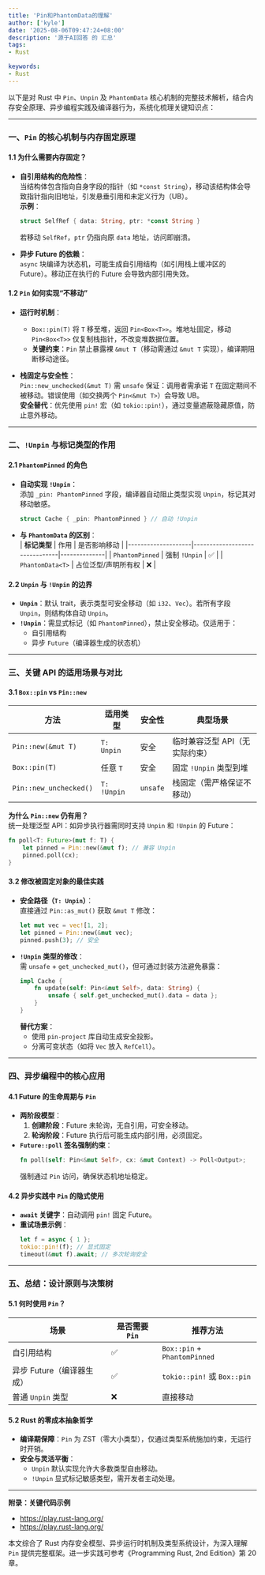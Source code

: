 ```yaml
---
title: 'Pin和PhantomData的理解'
author: ['kyle']
date: '2025-08-06T09:47:24+08:00'
description: '源于AI回答 的 汇总'
tags:
- Rust

keywords:
- Rust
---
```



以下是对 Rust 中 `Pin`、`Unpin` 及 `PhantomData` 核心机制的完整技术解析，结合内存安全原理、异步编程实践及编译器行为，系统化梳理关键知识点：

---

### **一、`Pin` 的核心机制与内存固定原理**
#### **1.1 为什么需要内存固定？**
- **自引用结构的危险性**：  
  当结构体包含指向自身字段的指针（如 `*const String`），移动该结构体会导致指针指向旧地址，引发悬垂引用和未定义行为（UB）。  
  **示例**：  
  ```rust
  struct SelfRef { data: String, ptr: *const String }
  ```
  若移动 `SelfRef`，`ptr` 仍指向原 `data` 地址，访问即崩溃。

- **异步 Future 的依赖**：  
  `async` 块编译为状态机，可能生成自引用结构（如引用栈上缓冲区的 Future）。移动正在执行的 Future 会导致内部引用失效。

#### **1.2 `Pin` 如何实现“不移动”**
- **运行时机制**：  
  - `Box::pin(T)` 将 `T` 移至堆，返回 `Pin<Box<T>>`。堆地址固定，移动 `Pin<Box<T>>` 仅复制栈指针，不改变堆数据位置。  
  - **关键约束**：`Pin` 禁止暴露裸 `&mut T`（移动需通过 `&mut T` 实现），编译期阻断移动途径。

- **栈固定与安全性**：  
  `Pin::new_unchecked(&mut T)` 需 `unsafe` 保证：调用者需承诺 `T` 在固定期间不被移动。错误使用（如交换两个 `Pin<&mut T>`）会导致 UB。  
  **安全替代**：优先使用 `pin!` 宏（如 `tokio::pin!`），通过变量遮蔽隐藏原值，防止意外移动。

---

### **二、`!Unpin` 与标记类型的作用**
#### **2.1 `PhantomPinned` 的角色**
- **自动实现 `!Unpin`**：  
  添加 `_pin: PhantomPinned` 字段，编译器自动阻止类型实现 `Unpin`，标记其对移动敏感。  
  ```rust
  struct Cache { _pin: PhantomPinned } // 自动 !Unpin
  ```

- **与 `PhantomData` 的区别**：  
  | **标记类型**       | 作用                          | 是否影响移动 |
  |--------------------|-------------------------------|--------------|
  | `PhantomPinned`    | 强制 `!Unpin`                 | ✅           |
  | `PhantomData<T>`   | 占位泛型/声明所有权           | ❌           |

#### **2.2 `Unpin` 与 `!Unpin` 的边界**
- **`Unpin`**：默认 trait，表示类型可安全移动（如 `i32`、`Vec`）。若所有字段 `Unpin`，则结构体自动 `Unpin`。  
- **`!Unpin`**：需显式标记（如 `PhantomPinned`），禁止安全移动。仅适用于：  
  - 自引用结构  
  - 异步 `Future`（编译器生成的状态机）

---

### **三、关键 API 的适用场景与对比**
#### **3.1 `Box::pin` vs `Pin::new`**
| **方法**               | 适用类型      | 安全性       | 典型场景                     |
|------------------------|---------------|-------------|------------------------------|
| `Pin::new(&mut T)`     | `T: Unpin`    | 安全        | 临时兼容泛型 API（无实际约束）|
| `Box::pin(T)`          | 任意 `T`      | 安全        | 固定 `!Unpin` 类型到堆        |
| `Pin::new_unchecked()` | `T: !Unpin`   | `unsafe`    | 栈固定（需严格保证不移动）    |

**为什么 `Pin::new` 仍有用？**  
统一处理泛型 API：如异步执行器需同时支持 `Unpin` 和 `!Unpin` 的 Future：
```rust
fn poll<T: Future>(mut f: T) {
    let pinned = Pin::new(&mut f); // 兼容 Unpin
    pinned.poll(cx);
}
```

#### **3.2 修改被固定对象的最佳实践**
- **安全路径（`T: Unpin`）**：  
  直接通过 `Pin::as_mut()` 获取 `&mut T` 修改：  
  ```rust
  let mut vec = vec![1, 2];
  let pinned = Pin::new(&mut vec);
  pinned.push(3); // 安全
  ```
- **`!Unpin` 类型的修改**：  
  需 `unsafe` + `get_unchecked_mut()`，但可通过封装方法避免暴露：  
  ```rust
  impl Cache {
      fn update(self: Pin<&mut Self>, data: String) {
          unsafe { self.get_unchecked_mut().data = data };
      }
  }
  ```
  **替代方案**：  
  - 使用 `pin-project` 库自动生成安全投影。  
  - 分离可变状态（如将 `Vec` 放入 `RefCell`）。

---

### **四、异步编程中的核心应用**
#### **4.1 Future 的生命周期与 `Pin`**
- **两阶段模型**：  
  1. **创建阶段**：Future 未轮询，无自引用，可安全移动。  
  2. **轮询阶段**：Future 执行后可能生成内部引用，必须固定。  
- **`Future::poll` 签名强制约束**：  
  ```rust
  fn poll(self: Pin<&mut Self>, cx: &mut Context) -> Poll<Output>;
  ```
  强制通过 `Pin` 访问，确保状态机地址稳定。

#### **4.2 异步实践中 `Pin` 的隐式使用**
- **`await` 关键字**：自动调用 `pin!` 固定 Future。  
- **重试场景示例**：  
  ```rust
  let f = async { 1 };
  tokio::pin!(f); // 显式固定
  timeout(&mut f).await; // 多次轮询安全
  ```

---

### **五、总结：设计原则与决策树**
#### **5.1 何时使用 `Pin`？**
| **场景**                     | 是否需要 `Pin` | 推荐方法               |
|------------------------------|----------------|------------------------|
| 自引用结构                   | ✅             | `Box::pin` + `PhantomPinned` |
| 异步 Future（编译器生成）    | ✅             | `tokio::pin!` 或 `Box::pin` |
| 普通 `Unpin` 类型             | ❌             | 直接移动               |

#### **5.2 Rust 的零成本抽象哲学**
- **编译期保障**：`Pin` 为 ZST（零大小类型），仅通过类型系统施加约束，无运行时开销。  
- **安全与灵活平衡**：  
  - `Unpin` 默认实现允许大多数类型自由移动。  
  - `!Unpin` 显式标记敏感类型，需开发者主动处理。

---

**附录：关键代码示例**  
- https://play.rust-lang.org/  
- https://play.rust-lang.org/  

本文综合了 Rust 内存安全模型、异步运行时机制及类型系统设计，为深入理解 `Pin` 提供完整框架。进一步实践可参考《Programming Rust, 2nd Edition》第 20 章。